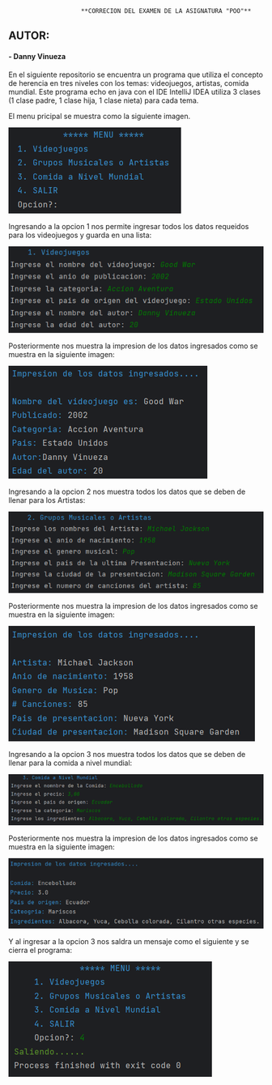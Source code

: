 						**CORRECION DEL EXAMEN DE LA ASIGNATURA "POO"**
## AUTOR:
#### - Danny Vinueza
En el siguiente repositorio se encuentra un programa que utiliza el concepto de herencia en tres niveles con los temas: videojuegos, artistas, comida mundial.
Este programa echo en java con el IDE IntelliJ IDEA utiliza 3 clases (1 clase padre, 1 clase hija, 1 clase nieta) para cada tema.

El menu pricipal se muestra como la siguiente imagen.

![Image text](https://github.com/DannyVinueza/prueba_danny-vinueza/blob/682062bdbf82d8b603983867c076ba51b60ed66c/Menu_Principal.png)

Ingresando a la opcion 1 nos permite ingresar todos los datos requeidos para los videojuegos y guarda en una lista: 

![Image text](https://github.com/DannyVinueza/prueba_danny-vinueza/blob/4d50692e7622e6d983c6ca3af715e6789dd69409/Videojuegos_Ing.png)

Posteriormente nos muestra la impresion de los datos ingresados como se muestra en la siguiente imagen:

![Image text](https://github.com/DannyVinueza/prueba_danny-vinueza/blob/10c4b42ae5140d0fbb646175d5a195cc57b53c7e/Videojuegos_Inp.png)

Ingresando a la opcion 2 nos muestra todos los datos que se deben de llenar para los Artistas:

![Image text](https://github.com/DannyVinueza/prueba_danny-vinueza/blob/761f5b1ef398f88c20a847ce57cf183f34326a5d/Artistas_Ing.png)

Posteriormente nos muestra la impresion de los datos ingresados como se muestra en la siguiente imagen:

![Image text](https://github.com/DannyVinueza/prueba_danny-vinueza/blob/a461c6c192568182ba711a91be2c249c8fceeb31/Artistas_Inp.png)

Ingresando a la opcion 3 nos muestra todos los datos que se deben de llenar para la comida a nivel mundial:

![Image text](https://github.com/DannyVinueza/prueba_danny-vinueza/blob/ffe845fe9c02478f6ced93cbdabf5654b89a874a/comida_Ing.png)

Posteriormente nos muestra la impresion de los datos ingresados como se muestra en la siguiente imagen:

![Image text](https://github.com/DannyVinueza/prueba_danny-vinueza/blob/efcd50ff9f55eaf250ef6306a3869245656658ae/comida_Inp.png)

Y al ingresar a la opcion 3 nos saldra un mensaje como el siguiente y se cierra el programa:

![Image text](https://github.com/DannyVinueza/prueba_danny-vinueza/blob/c4d578f49ab4e2a457110cb3acfd9bfd3a50d2e7/opcionCautro.png)
